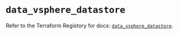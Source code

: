 # `data_vsphere_datastore`

Refer to the Terraform Registory for docs: [`data_vsphere_datastore`](https://www.terraform.io/docs/providers/vsphere/d/datastore).
